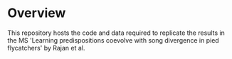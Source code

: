 # Overview
This repository hosts the code and data required to replicate the results in the MS 'Learning predispositions coevolve with song divergence in pied flycatchers' by Rajan et al.
